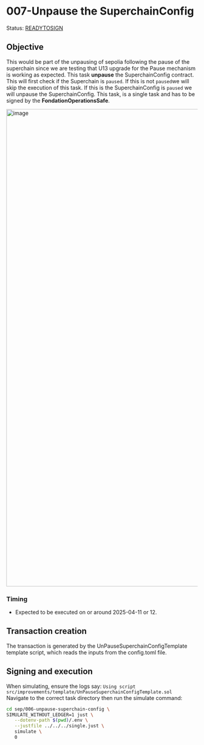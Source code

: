 # 007-Unpause the SuperchainConfig

Status: [READYTOSIGN]()

## Objective
This would be part of the unpausing of sepolia following the pause of the superchain since we are testing that U13 upgrade for the Pause mechanism is working as expected.
This task **unpause** the SuperchainConfig contract. This will first check if the Superchain is `paused`. If this is not `paused`we will skip the execution of this task.
If this is the SuperchainConfig is `paused` we will unpause the SuperchainConfig. 
This task, is a single task and has to be signed by the **FondationOperationsSafe**.  

<img width="1257" alt="image" src="https://github.com/user-attachments/assets/ddc9b120-5ab8-4bad-96e3-cfdcad2371ad" />

### Timing

- Expected to be executed on or around 2025-04-11 or 12.

## Transaction creation

The transaction is generated by the UnPauseSuperchainConfigTemplate template script, which reads the inputs from the config.toml file.

## Signing and execution

When simulating, ensure the logs say: `Using script src/improvements/template/UnPauseSuperchainConfigTemplate.sol` \
Navigate to the correct task directory then run the simulate command: 
```bash
cd sep/006-unpause-superchain-config \
SIMULATE_WITHOUT_LEDGER=1 just \
   --dotenv-path $(pwd)/.env \
   --justfile ../../../single.just \
   simulate \
   0
```


